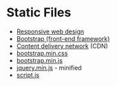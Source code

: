 # Static Files
* [Responsive web design](https://en.wikipedia.org/wiki/Responsive_web_design)
* [Bootstrap (front-end framework)](https://en.wikipedia.org/wiki/Bootstrap_(front-end_framework))
* [Content delivery network](https://en.wikipedia.org/wiki/Content_delivery_network) (CDN)
* [bootstrap.min.css](https://cdn.jsdelivr.net/npm/bootstrap@5.3.0/dist/css/bootstrap.min.css)
* [bootstrap.min.js](https://cdn.jsdelivr.net/npm/bootstrap@5.3.0/dist/js/bootstrap.min.js)
* [jquery.min.js](https://releases.jquery.com/) - minified
* [script.js](https://github.com/ded/script.js/blob/master/src/script.js )

